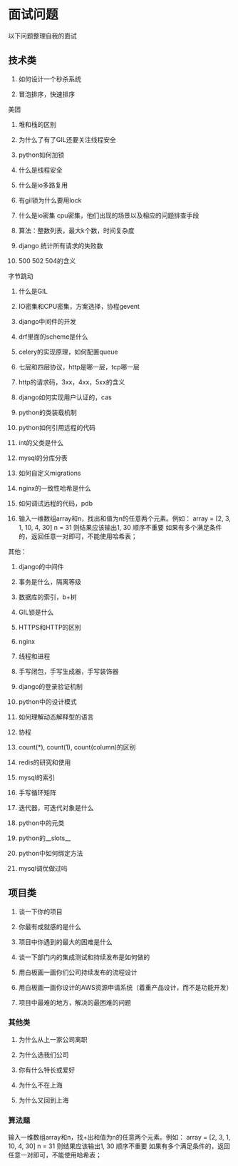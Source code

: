 # 面试问题

以下问题整理自我的面试

## 技术类

1. 如何设计一个秒杀系统

2. 冒泡排序，快速排序

美团

1. 堆和栈的区别

2. 为什么了有了GIL还要关注线程安全

3. python如何加锁

4. 什么是线程安全

5. 什么是io多路复用

6. 有gil锁为什么要用lock

7. 什么是io密集 cpu密集，他们出现的场景以及相应的问题排查手段

8. 算法：整数列表，最大k个数，时间复杂度

9. django 统计所有请求的失败数

10. 500 502 504的含义

字节跳动

1. 什么是GIL

2. IO密集和CPU密集，方案选择，协程gevent

3. django中间件的开发

4. drf里面的scheme是什么

5. celery的实现原理，如何配置queue

6. 七层和四层协议，http是哪一层，tcp哪一层

7. http的请求码，3xx，4xx，5xx的含义

8. django如何实现用户认证的，cas

9. python的类装载机制

10. python如何引用远程的代码

11. int的父类是什么

12. mysql的分库分表

13. 如何自定义migrations

14. nginx的一致性哈希是什么

15. 如何调试远程的代码，pdb

16. 输入一维数组array和n，找出和值为n的任意两个元素。例如：
array = [2, 3, 1, 10, 4, 30] n = 31
则结果应该输出1, 30 顺序不重要
如果有多个满足条件的，返回任意一对即可，不能使用哈希表；

其他：

1. django的中间件

2. 事务是什么，隔离等级

3. 数据库的索引，b+树

4. GIL锁是什么

5. HTTPS和HTTP的区别

6. nginx

7. 线程和进程

8. 手写闭包，手写生成器，手写装饰器

9. django的登录验证机制

10. python中的设计模式

11. 如何理解动态解释型的语言

12. 协程

13. count(*), count(1), count(column)的区别

14. redis的研究和使用

15. mysql的索引

16. 手写循环矩阵

17. 迭代器，可迭代对象是什么

18. python中的元类

19. python的__slots__

20. python中如何绑定方法

21. mysql调优做过吗

## 项目类

1. 谈一下你的项目

2. 你最有成就感的是什么

3. 项目中你遇到的最大的困难是什么

4. 谈一下部门内的集成测试和持续发布是如何做的

5. 用白板画一画你们公司持续发布的流程设计

6. 用白板画一画你设计的AWS资源申请系统（着重产品设计，而不是功能开发）

7. 项目中最难的地方，解决的最困难的问题

### 其他类

1. 为什么从上一家公司离职

2. 为什么选我们公司

3. 你有什么特长或爱好

4. 为什么不在上海

5. 为什么又回到上海

### 算法题

输入一维数组array和n，找+出和值为n的任意两个元素。例如：
array = [2, 3, 1, 10, 4, 30] n = 31
则结果应该输出1, 30 顺序不重要
如果有多个满足条件的，返回任意一对即可，不能使用哈希表；